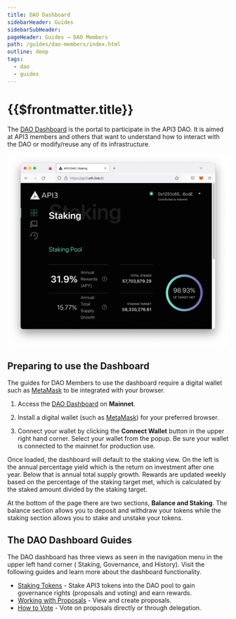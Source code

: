 ```yaml
---
title: DAO Dashboard
sidebarHeader: Guides
sidebarSubHeader:
pageHeader: Guides → DAO Members
path: /guides/dao-members/index.html
outline: deep
tags:
  - dao
  - guides
---
```


<PageHeader/>

<SearchHighlight/>

# {{$frontmatter.title}}

The [DAO Dashboard](https://dao.api3.org) is the portal to participate in the
API3 DAO. It is aimed at API3 members and others that want to understand how to
interact with the DAO or modify/reuse any of its infrastructure.

![dao-dashboard](../assets/images/dao-dashboard.png)

## Preparing to use the Dashboard

The guides for DAO Members to use the dashboard require a digital wallet such as
[MetaMask](https://metamask.io/download/)<ExternalLinkImage/> to be integrated
with your browser.

1. Access the [DAO Dashboard](https://dao.api3.org) on **Mainnet**.

2. Install a digital wallet (such as
   [MetaMask](https://metamask.io/download/)<ExternalLinkImage/>) for your
   preferred browser.

3. Connect your wallet by clicking the **Connect Wallet** button in the upper
   right hand corner. Select your wallet from the popup. Be sure your wallet is
   connected to the mainnet for production use.

Once loaded, the dashboard will default to the staking view. On the left is the
annual percentage yield which is the return on investment after one year. Below
that is annual total supply growth. Rewards are updated weekly based on the
percentage of the staking target met, which is calculated by the staked amount
divided by the staking target.

At the bottom of the page there are two sections, **Balance and Staking**. The
balance section allows you to deposit and withdraw your tokens while the staking
section allows you to stake and unstake your tokens.

## The DAO Dashboard Guides

The DAO dashboard has three views as seen in the navigation menu in the upper
left hand corner ( Staking, Governance, and History). Visit the following guides
and learn more about the dashboard functionality.

- [Staking Tokens](/guides/dao-members/staking.md) - Stake API3 tokens into the
  DAO pool to gain governance rights (proposals and voting) and earn rewards.
- [Working with Proposals](/guides/dao-members/proposals.md) - View and create
  proposals.
- [How to Vote](/guides/dao-members/voting.md) - Vote on proposals directly or
  through delegation.
